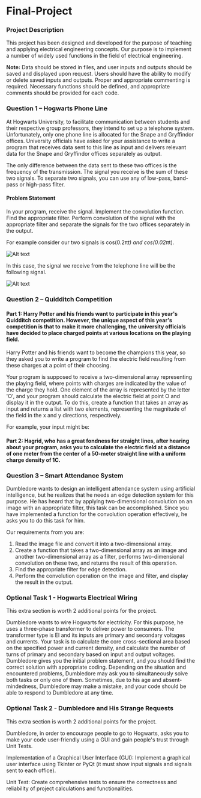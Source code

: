 # Final-Project
### Project Description

This project has been designed and developed for the purpose of teaching and applying electrical engineering concepts. Our purpose is to implement a number of widely used functions in the field of electrical engineering.

**Note:** Data should be stored in files, and user inputs and outputs should be saved and displayed upon request. Users should have the ability to modify or delete saved inputs and outputs. Proper and appropriate commenting is required. Necessary functions should be defined, and appropriate comments should be provided for each code.

### Question 1 – Hogwarts Phone Line

At Hogwarts University, to facilitate communication between students and their respective group professors, they intend to set up a telephone system. Unfortunately, only one phone line is allocated for the Snape and Gryffindor offices. University officials have asked for your assistance to write a program that receives data sent to this line as input and delivers relevant data for the Snape and Gryffindor offices separately as output.

The only difference between the data sent to these two offices is the frequency of the transmission. The signal you receive is the sum of these two signals. To separate two signals, you can use any of low-pass, band-pass or high-pass filter.

#### Problem Statement

In your program, receive the signal.
Implement the convolution function.
Find the appropriate filter.
Perform convolution of the signal with the appropriate filter and separate the signals for the two offices separately in the output.

For example consider our two signals is cos(0.2π*t) and cos(0.02π*t).

![Alt text](https://github.com/CP-NIT/Final-Project/blob/main/s1_1.png)

In this case, the signal we receive from the telephone line will be the following signal.

![Alt text](https://github.com/CP-NIT/Final-Project/blob/main/s1_2.png)


### Question 2 – Quidditch Competition

#### Part 1: Harry Potter and his friends want to participate in this year's Quidditch competition. However, the unique aspect of this year's competition is that to make it more challenging, the university officials have decided to place charged points at various locations on the playing field.

Harry Potter and his friends want to become the champions this year, so they asked you to write a program to find the electric field resulting from these charges at a point of their choosing.

Your program is supposed to receive a two-dimensional array representing the playing field, where points with charges are indicated by the value of the charge they hold. One element of the array is represented by the letter 'O', and your program should calculate the electric field at point O and display it in the output. To do this, create a function that takes an array as input and returns a list with two elements, representing the magnitude of the field in the x and y directions, respectively.

For example, your input might be:


#### Part 2: Hagrid, who has a great fondness for straight lines, after hearing about your program, asks you to calculate the electric field at a distance of one meter from the center of a 50-meter straight line with a uniform charge density of 1C.

### Question 3 – Smart Attendance System

Dumbledore wants to design an intelligent attendance system using artificial intelligence, but he realizes that he needs an edge detection system for this purpose. He has heard that by applying two-dimensional convolution on an image with an appropriate filter, this task can be accomplished. Since you have implemented a function for the convolution operation effectively, he asks you to do this task for him.

Our requirements from you are:
1. Read the image file and convert it into a two-dimensional array.
2. Create a function that takes a two-dimensional array as an image and another two-dimensional array as a filter, performs two-dimensional convolution on these two, and returns the result of this operation.
3. Find the appropriate filter for edge detection.
4. Perform the convolution operation on the image and filter, and display the result in the output.

### Optional Task 1 - Hogwarts Electrical Wiring

This extra section is worth 2 additional points for the project.

Dumbledore wants to wire Hogwarts for electricity. For this purpose, he uses a three-phase transformer to deliver power to consumers. The transformer type is EI and its inputs are primary and secondary voltages and currents. Your task is to calculate the core cross-sectional area based on the specified power and current density, and calculate the number of turns of primary and secondary based on input and output voltages. Dumbledore gives you the initial problem statement, and you should find the correct solution with appropriate coding. Depending on the situation and encountered problems, Dumbledore may ask you to simultaneously solve both tasks or only one of them. Sometimes, due to his age and absent-mindedness, Dumbledore may make a mistake, and your code should be able to respond to Dumbledore at any time.

### Optional Task 2 - Dumbledore and His Strange Requests

This extra section is worth 2 additional points for the project.

Dumbledore, in order to encourage people to go to Hogwarts, asks you to make your code user-friendly using a GUI and gain people's trust through Unit Tests.

Implementation of a Graphical User Interface (GUI): Implement a graphical user interface using Tkinter or PyQt (it must show input signals and signals sent to each office).

Unit Test: Create comprehensive tests to ensure the correctness and reliability of project calculations and functionalities.
